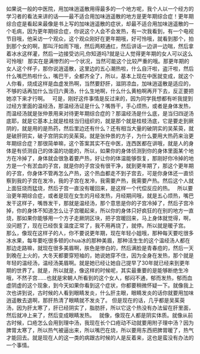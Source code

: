 如果说一般的中医院，用加味逍遥散用得最多的一个地方呢，我个人以一个经方的学习者的看法来讲的话——最不适合用加味逍遥散的地方是更年期综合症！更年期综合症是看起来最像是书上写的加味逍遥散的症状，却最不适合用加味逍遥散的一个毛病，因为更年期综合症，你说这个人会不会发热，有一次我看到，有一个电视节目哦，他采访一个观众，这个观众刚好在更年期哦，好可怜哦，就看到那个，拍到那个女的啊，那叫汗如雨下哦，然后两颊通红，然后讲话一边讲一边喘，然后拿着冰水这样灌，然后一边接受访问,你知道吗?就是让人觉得更年期的女人可以这么可怜哦!
 
那实在是满惨烈的一个状况，当然可能这个比较严重的哦。那更年期的女人这个样子，那你说逍遥散，这里边的五心潮热啦，什么自汗啦，盗汗啦，然后什么嘴巴热啦什么，嘴巴干，全都齐全了，所以，基本上现在中医就变成，就这个人你看，烧成这样是血虚发热啊，当然要舒肝，滋阴凉血，加味逍遥散是适应的，不够的话再加什么当归六黄汤，什么生地啊，什么什么黄柏啊再开下去，反正要把她凉下来才行啊。
 
可是，刚好这件事情是反过来的，因为同学我想都有听我提到过经方里面的温经汤，那温经汤证是什么？嘴唇干，手心烦热，或者是身体发热，而温经汤就是张仲景用来对待更年期综合症的？那温经汤是什么底，是当归四逆汤底耶，就是它基本上就是桂枝当归组织的，就是那个就是桂枝汤底，它是要走到厥阴的，就是用的是热药，然后里边还有什么？还有相当大量的破阴实的吴茱萸，就是破肝阴实，破子宫阴实的吴茱萸。就是张仲景的方子，为什么要用大热药来治更年期综合症？那很简单嘛，这个答案其实不在中医，连西医都在讲哦，就是人的身体是有侦测自己的体温的功能的，所以，如果你的身体侦测到你的身体里面某个地方在冷掉了，身体就会很急着要产热，好让你的体温能够恢复，那刚好你冷掉的地方是一个有淤血的子宫，就是你的子宫没有很干净，就到更年期了，那这个更年期的子宫，你身体不管再怎么产热，这个热血都走不到子宫去，可是你身体还一直侦察到我的子宫在发冷，我的子宫在发冷，我需要产热，我需要产热。然后这个人就上面狂烧而猛烧，然后子宫一直没有暖回来，是这样一个代偿反应的热。
 
所以要治更年期综合症，或者是现在女生的月经发热，月经期间哦，就是五心烦热，嘴巴发干这样子，嘴唇发干，那就是温经汤，那个意思是你的子宫冷掉了，然后子宫冷掉，你的身体不知道怎么让子宫暖起来，所以你的身体只好疯狂的在别的地方一直烧，那如果你能够用一个方子走厥阴区块，把子宫暖回来，马上身体就觉得，啊，没问题了，现在已经恢复温度正常了，我不用再烧了，就停。所以就是暖子宫。
 
那么，像现在这样子的人，你不要说更年期，现在年轻小姐哦，那种每天要吃很多冰水果，每年要吃很多顿的chua冰的那种美眉，那种活生生的这个温经汤人都在那边走路嘛，就现在很多美眉啊，肤色是惨白的，然后满脸是青春痘的，然后一天到晚在上火的，大冬天都要穿短袖的，她说她穿不住，因为全身在发热，那个就是年轻的温经汤，温经汤美眉啊。就是她已经让她自己提早了30年就已经来到更年期的世界了。就是，所以就是，像这样的时候呢，其实最重要的是能够断绝生冷哦，不然子宫……也就是宋朝人所看到的这个女人，郁闷不通，郁而发热，郁而血虚阴虚的这个现象，到今天如果你看到这个症状，你都要稍微怀疑一下。就像我上次也讲到说，古时候的人看到眼睛发炎，什么肝主眼，眼睛发炎的话你就要用加味逍遥散去退啊，那肝热清了眼睛就不发炎了。
但是现在的话，几乎都是吴茱萸汤，因为肝太寒了，肝已经阴实了，脂肪肝，所以它这个热没有办法留在肝里面，然后就冲上来了，然后变成眼睛发热。
 
就像，像现在人都是阴实体质。就像从前古时候，口疮怎么会用到理中汤，我现在长个口疮动不动就要用附子理中汤？因为脾胃太寒了，所以热气被逼出来，所以嘴巴在烧，所以要用东西把脾胃暖了，热气才能回去。就是现在人的这一类的病跟古时候的人是反着来，这也是蛮没有办法的一个事情。
